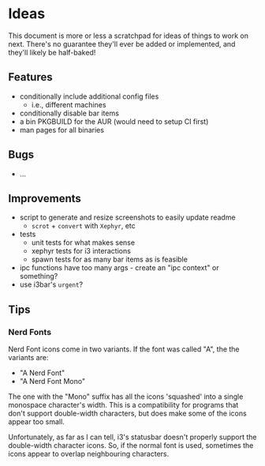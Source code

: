 # Ideas

This document is more or less a scratchpad for ideas of things to work on next.
There's no guarantee they'll ever be added or implemented, and they'll likely be half-baked!

## Features

* conditionally include additional config files
  * i.e., different machines
* conditionally disable bar items
* a bin PKGBUILD for the AUR (would need to setup CI first)
* man pages for all binaries

## Bugs

* ...

## Improvements

* script to generate and resize screenshots to easily update readme
  * `scrot` + `convert` with `Xephyr`, etc
* tests
  * unit tests for what makes sense
  * xephyr tests for i3 interactions
  * spawn tests for as many bar items as is feasible
* ipc functions have too many args - create an "ipc context" or something?
* use i3bar's `urgent`?

## Tips

### Nerd Fonts

Nerd Font icons come in two variants. If the font was called "A", the the variants are:

* "A Nerd Font"
* "A Nerd Font Mono"

The one with the "Mono" suffix has all the icons 'squashed' into a single monospace character's width.
This is a compatibility for programs that don't support double-width characters, but does make some of the icons appear too small.

Unfortunately, as far as I can tell, i3's statusbar doesn't properly support the double-width character icons.
So, if the normal font is used, sometimes the icons appear to overlap neighbouring characters.